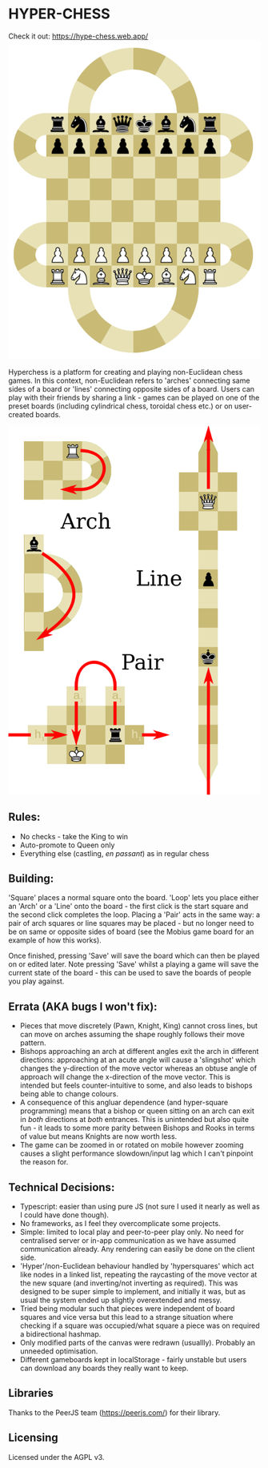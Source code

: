 # HYPER-CHESS
Check it out: <https://hype-chess.web.app/>
![A loopy chess board](images/hyper.png)

Hyperchess is a platform for creating and playing non-Euclidean chess games. In this context, non-Euclidean refers to 'arches' connecting same sides of a board or 'lines' connecting opposite sides of a board. Users can play with their friends by sharing a link - games can be played on one of the preset boards (including cylindrical chess, toroidal chess etc.) or on user-created boards.

![Explanation of loop types](images/explainer.png)

## Rules:
- No checks - take the King to win
- Auto-promote to Queen only
- Everything else (castling, *en passant*) as in regular chess

## Building:
'Square' places a normal square onto the board. 'Loop' lets you place either an 'Arch' or a 'Line' onto the board - the first click is the start square and the second click completes the loop. Placing a 'Pair' acts in the same way: a pair of arch squares or line squares may be placed - but no longer need to be on same or opposite sides of board (see the Mobius game board for an example of how this works).

Once finished, pressing 'Save' will save the board which can then be played on or edited later. Note pressing 'Save' whilst a playing a game will save the current state of the board - this can be used to save the boards of people you play against.

## Errata (AKA bugs I won't fix):
- Pieces that move discretely (Pawn, Knight, King) cannot cross lines, but can move on arches assuming the shape roughly follows their move pattern.
- Bishops approaching an arch at different angles exit the arch in different directions: approaching at an acute angle will cause a 'slingshot' which changes the y-direction of the move vector whereas an obtuse angle of approach will change the x-direction of the move vector. This is intended but feels counter-intuitive to some, and also leads to bishops being able to change colours.
- A consequence of this angluar dependence (and hyper-square programming) means that a bishop or queen sitting on an arch can exit in *both* directions at *both* entrances. This is unintended but also quite fun - it leads to some more parity between Bishops and Rooks in terms of value but means Knights are now worth less.
- The game can be zoomed in or rotated on mobile however zooming causes a slight performance slowdown/input lag which I can't pinpoint the reason for.

## Technical Decisions:
- Typescript: easier than using pure JS (not sure I used it nearly as well as I could have done though).
- No frameworks, as I feel they overcomplicate some projects.
- Simple: limited to local play and peer-to-peer play only. No need for centralised server or in-app communication as we have assumed communication already. Any rendering can easily be done on the client side. 
- 'Hyper'/non-Euclidean behaviour handled by 'hypersquares' which act like nodes in a linked list, repeating the raycasting of the move vector at the new square (and inverting/not inverting as required). This was designed to be super simple to implement, and initially it was, but as usual the system ended up slightly overextended and messy.
- Tried being modular such that pieces were independent of board squares and vice versa but this lead to a strange situation where checking if a square was occupied/what square a piece was on required a bidirectional hashmap.
- Only modified parts of the canvas were redrawn (usuallly). Probably an unneeded optimisation.
- Different gameboards kept in localStorage - fairly unstable but users can download any boards they really want to keep.

## Libraries
Thanks to the PeerJS team (<https://peerjs.com/>) for their library.

## Licensing
Licensed under the AGPL v3.
